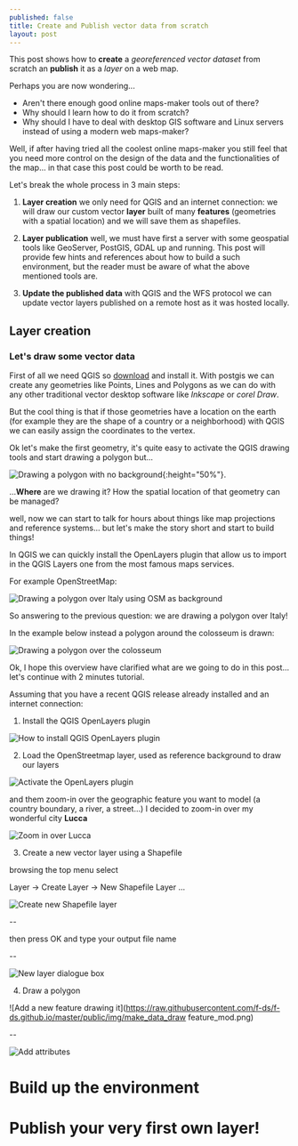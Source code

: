 ```yaml
---
published: false
title: Create and Publish vector data from scratch
layout: post
---
```

This post shows how to **create** a *georeferenced vector dataset* from scratch an **publish** it as a *layer* on a web map.

Perhaps you are now wondering...

* Aren't there enough good online maps-maker tools out of there? 
* Why should I learn how to do it from scratch? 
* Why should I have to deal with desktop GIS software and Linux servers instead of using a modern web maps-maker?

Well, if after having tried all the coolest online maps-maker you still feel that you need more control on the design of the data and the functionalities of the map... in that case this post could be worth to be read.

Let's break the whole process in 3 main steps:

1. **Layer creation** we only need for QGIS and an internet connection: we will draw our custom vector **layer** built of many **features** (geometries with a spatial location) and we will save them as shapefiles.

2. **Layer publication** well, we must have first a server with some geospatial tools like GeoServer, PostGIS, GDAL up and running. This post will provide few hints and references about how to build a such environment, but the reader must be aware of what the above mentioned tools are.

3. **Update the published data** with QGIS and the WFS protocol we can update vector layers published on a remote host as it was hosted locally.

## Layer creation
### Let's draw some vector data

First of all we need QGIS so [download](http://www.qgis.org/en/site/) and install it.
With postgis we can create any geometries like Points, Lines and Polygons as we can do with any other traditional vector desktop software like *Inkscape* or *corel Draw*.

But the cool thing is that if those geometries have a location on the earth (for example they are the shape of a country or a neighborhood) with QGIS we can easily assign the coordinates to the vertex.

Ok let's make the first geometry, it's quite easy to activate the QGIS drawing tools and start drawing a polygon but... 

![Drawing a polygon with no background](https://raw.githubusercontent.com/f-ds/f-ds.github.io/master/public/img/make_data_no_bkg.png){:height="50%"}.

...**Where** are we drawing it? How the spatial location of that geometry can be managed?

well, now we can start to talk for hours about things like map projections and reference systems... but let's make the story short and start to build things! 

In QGIS we can quickly install the OpenLayers plugin that allow us to import in the QGIS Layers one from the most famous maps services.

For example OpenStreetMap:

![Drawing a polygon over Italy using OSM as background](https://raw.githubusercontent.com/f-ds/f-ds.github.io/master/public/img/make_data_osm_as_bkg.png)

So answering to the previous question: we are drawing a polygon over Italy!

In the example below instead a polygon around the colosseum is drawn:

![Drawing a polygon over the colosseum](https://raw.githubusercontent.com/f-ds/f-ds.github.io/master/public/img/make_data_colosseum.png)

Ok, I hope this overview have clarified what are we going to do in this post...  let's continue with 2 minutes tutorial.

Assuming that you have a recent QGIS release already installed and an internet connection:

1. Install the QGIS OpenLayers plugin

![How to install QGIS OpenLayers plugin](https://raw.githubusercontent.com/f-ds/f-ds.github.io/master/public/img/make_data_install_openlayer_plugin.png)

2. Load the OpenStreetmap layer, used as reference background to draw our layers

![Activate the OpenLayers plugin](https://raw.githubusercontent.com/f-ds/f-ds.github.io/master/public/img/make_data_activate_openlayer.png)

and them zoom-in over the geographic feature you want to model (a country boundary, a river, a street...) I decided to zoom-in over my wonderful city **Lucca**

![Zoom in over Lucca](https://raw.githubusercontent.com/f-ds/f-ds.github.io/master/public/img/make_data_lucca.png)

3. Create a new vector layer using a Shapefile 

browsing the top menu select 

Layer -> Create Layer -> New Shapefile Layer ...

![Create new Shapefile layer](https://raw.githubusercontent.com/f-ds/f-ds.github.io/master/public/img/make_data_create_new_shapefilelayer.png)

--

then press OK and type your output file name

--

![New layer dialogue box](https://raw.githubusercontent.com/f-ds/f-ds.github.io/master/public/img/make_data_new_layer_dialogue_mod.png)

4) Draw a polygon

![Add a new feature drawing it](https://raw.githubusercontent.com/f-ds/f-ds.github.io/master/public/img/make_data_draw feature_mod.png)

--

![Add attributes](https://raw.githubusercontent.com/f-ds/f-ds.github.io/master/public/img/make_data_edit_attributes.png)


# Build up the environment

# Publish your very first own layer!
